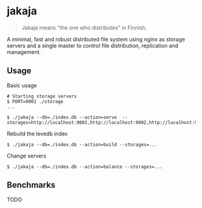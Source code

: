 # jakaja

> Jakaja means "the one who distributes" in Finnish.

A minimal, fast and robust distributed file system using nginx as storage servers and a single master to control file distribution, replication and management.

## Usage

Basic usage

```
# Starting storage servers
$ PORT=9001 ./storage
...

$ ./jakaja --db=./index.db --action=serve  --storages=http://localhost:9001,http://localhost:9002,http://localhost:9003
```

Rebuild the levedb index

```
$ ./jakaja --db=./index.db --action=build --storages=...
```

Change servers

```
$ ./jakaja --db=./index.db --action=balance --storages=...
```

## Benchmarks

TODO
